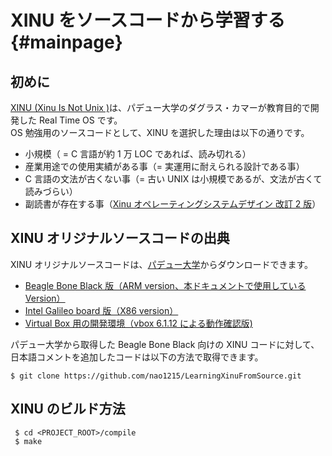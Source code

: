 # XINU をソースコードから学習する {#mainpage}

## 初めに

[XINU (Xinu Is Not Unix )](https://ja.wikipedia.org/wiki/Xinu)は、パデュー大学のダグラス・カマーが教育目的で開発した Real Time OS です。<br>
OS 勉強用のソースコードとして、XINU を選択した理由は以下の通りです。

- 小規模（ = C 言語が約 1 万 LOC であれば、読み切れる）
- 産業用途での使用実績がある事（= 実運用に耐えられる設計である事）
- C 言語の文法が古くない事（= 古い UNIX は小規模であるが、文法が古くて読みづらい）
- 副読書が存在する事（[Xinu オペレーティングシステムデザイン 改訂 2 版](https://www.kadokawa.co.jp/product/301912000740/)）

## XINU オリジナルソースコードの出典

XINU オリジナルソースコードは、[パデュー大学](https://xinu.cs.purdue.edu/)からダウンロードできます。

- [Beagle Bone Black 版（ARM version、本ドキュメントで使用している Version）](https://xinu.cs.purdue.edu/files/Xinu-code-BeagleBoneBlack.tar.gz)
- [Intel Galileo board 版（X86 version）](https://xinu.cs.purdue.edu/files/Xinu-code-Galileo.tar.gz)
- [Virtual Box 用の開発環境（vbox 6.1.12 による動作確認版)](ftp://ftp.cs.purdue.edu/pub/comer/private/Xinu/xinu-vbox-appliances.tar.gz)

パデュー大学から取得した Beagle Bone Black 向けの XINU コードに対して、日本語コメントを追加したコードは以下の方法で取得できます。

```
$ git clone https://github.com/nao1215/LearningXinuFromSource.git
```

## XINU のビルド方法

```
 $ cd <PROJECT_ROOT>/compile
 $ make
```
